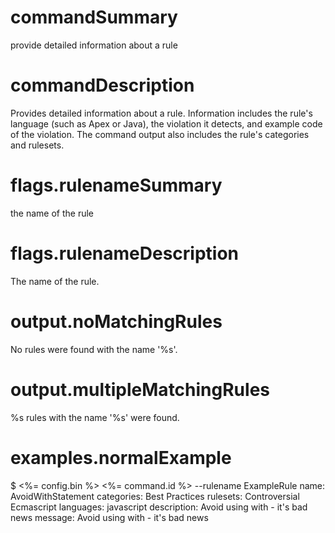# commandSummary

provide detailed information about a rule

# commandDescription

Provides detailed information about a rule. Information includes the rule's language (such as Apex or Java), the violation it detects, and example code of the violation. The command output also includes the rule's categories and rulesets.

# flags.rulenameSummary

the name of the rule

# flags.rulenameDescription

The name of the rule.

# output.noMatchingRules

No rules were found with the name '%s'.

# output.multipleMatchingRules

%s rules with the name '%s' were found.

# examples.normalExample

$ <%= config.bin %> <%= command.id %> --rulename ExampleRule
	name:        AvoidWithStatement
	categories:   Best Practices
	rulesets:    Controversial Ecmascript
	languages:   javascript
	description: Avoid using with - it's bad news
	message:     Avoid using with - it's bad news
